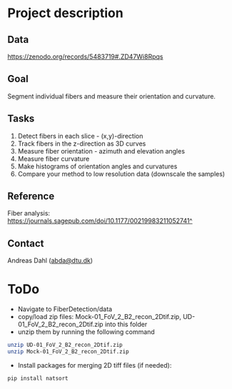 # Project description
## Data
https://zenodo.org/records/5483719#.ZD47Wi8Rpqs

## Goal
Segment individual fibers and measure their orientation and curvature.

## Tasks
1. Detect fibers in each slice - (x,y)-direction
2. Track fibers in the z-direction as 3D curves
3. Measure fiber orientation - azimuth and elevation angles
4. Measure fiber curvature
5. Make histograms of orientation angles and curvatures
6. Compare your method to low resolution data (downscale the samples)

## Reference
Fiber analysis:
https://journals.sagepub.com/doi/10.1177/00219983211052741^

## Contact
Andreas Dahl (abda@dtu.dk)

# ToDo
- Navigate to FiberDetection/data
- copy/load zip files: Mock-01_FoV_2_B2_recon_2Dtif.zip, UD-01_FoV_2_B2_recon_2Dtif.zip into this folder
- unzip them by running the following command
```bash
unzip UD-01_FoV_2_B2_recon_2Dtif.zip
unzip Mock-01_FoV_2_B2_recon_2Dtif.zip
```
- Install packages for merging 2D tiff files (if needed):
```bash
pip install natsort
```

